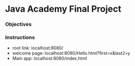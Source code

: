 <h1>Java Academy Final Project</h1>
<h3>Objectives</h3>
<h3>Instructions</h3>
<ul>
<li>root link: localhost:8080/ </li>
<li>welcome page: localhost:8080/Hello.html?first=x&last2=y</li>
<li>Main app: localhost:8080/index.html</li>
